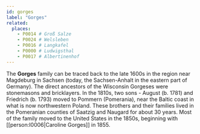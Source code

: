 ```yaml
---
id: gorges
label: "Gorges"
related:
  places:
    - P0014 # Groß Salze
    - P0024 # Welsleben
    - P0016 # Langkafel
    - P0000 # Ludwigsthal
    - P0017 # Albertinenhof
---
```


The **Gorges** family can be traced back to the late 1600s in the region near Magdeburg in Sachsen (today, the Sachsen-Anhalt in the eastern part of Germany). The direct ancestors of the Wisconsin Gorgeses were stonemasons and bricklayers. In the 1810s, two sons - August (b. 1781) and Friedrich (b. 1793) moved to Pommern (Pomerania), near the Baltic coast in what is now northwestern Poland. These brothers and their families lived in the Pomeranian counties of Saatzig and Naugard for about 30 years. Most of the family moved to the United States in the 1850s, beginning with [[person:I0006|Caroline Gorges]] in 1855.
